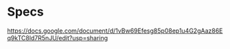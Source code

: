 # Specs 
https://docs.google.com/document/d/1vBw69Efesg85p08ep1u4G2gAaz86Eq9kTC8ld7R5nJU/edit?usp=sharing
